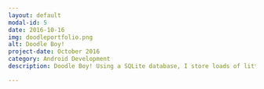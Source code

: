 ```yaml
---
layout: default
modal-id: 5
date: 2016-10-16
img: doodleportfolio.png
alt: Doodle Boy!
project-date: October 2016
category: Android Development
description: Doodle Boy! Using a SQLite database, I store loads of little doodles I did on a dry-erase board. Simulating an eCommerce store, you can use coins to add drawn items to the cart and check out, then equip them to doodle boy, and what him animate up and down. 

---
```

